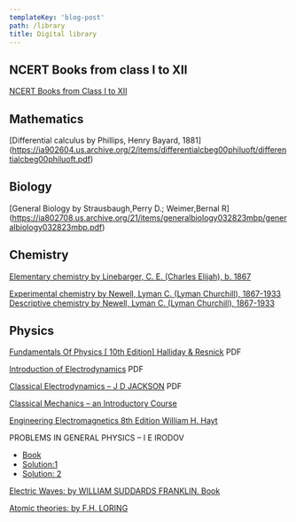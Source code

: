 ```yaml
---
templateKey: 'blog-post'
path: /library
title: Digital library
---
```

## NCERT Books from class I to XII

[NCERT Books from Class I to XII](http://ncert.nic.in/ebooks.html)

## Mathematics 
[Differential calculus by Phillips, Henry Bayard, 1881]
(https://ia902604.us.archive.org/2/items/differentialcbeg00philuoft/differentialcbeg00philuoft.pdf) 

## Biology 
[General Biology by Strausbaugh,Perry D.; Weimer,Bernal R]
(https://ia802708.us.archive.org/21/items/generalbiology032823mbp/generalbiology032823mbp.pdf)
## Chemistry

[Elementary chemistry by Linebarger, C. E. (Charles Elijah), b. 1867](https://ia800207.us.archive.org/7/items/elemchemistrylin00linerich/elemchemistrylin00linerich.pdf) 

[Experimental chemistry by Newell, Lyman C. (Lyman Churchill), 1867-1933](https://ia802707.us.archive.org/33/items/experimentalche00newegoog/experimentalche00newegoog.pdf) 
                                                                                                 [Descriptive chemistry by Newell, Lyman C. (Lyman Churchill), 1867-1933](https://ia802607.us.archive.org/18/items/descriptivechem07newegoog/descriptivechem07newegoog.pdf)

## Physics 

[Fundamentals Of Physics [ 10th Edition] Halliday & Resnick](https://lifecellscience.wordpress.com/digital-library/) PDF

[Introduction of Electrodynamics​](http://kestrel.nmt.edu/~mce/griffiths_4.pdf) PDF

[Classical Electrodynamics  – J D JACKSON](https://archive.org/stream/ClassicalElectrodynamics1962/Classical%20Electrodynamics%20%281962%29#page/n21/mode/2up) PDF 

[Classical Mechanics – an Introductory Course](https://ia800304.us.archive.org/33/items/flooved2725/flooved2725.pdf)

[Engineering Electromagnetics 8th Edition William H. Hayt](http://ebooks.bharathuniv.ac.in/gdlc1/gdlc1/Engineering%20Library/William%20%20Hayt/Engineering%20Electromagnetics%20(432)/Engineering%20Electromagnetics%20-%20William%20%20Hayt.pdf)

PROBLEMS IN GENERAL PHYSICS – I E IRODOV
- [Book](https://docs.wixstatic.com/ugd/df94a8_c9926301326a407d998ea34f1e1a58cf.pdf)  
- [Solution:1](https://docs.wixstatic.com/ugd/df94a8_86109c69d1484965bb9d5ce0d7335eef.pdf) 
- [Solution: 2](https://docs.wixstatic.com/ugd/df94a8_61c29341576843648e2127bbf4ad618c.pdf)

[Electric Waves:  by WILLIAM SUDDARDS FRANKLIN. Book](https://docs.wixstatic.com/ugd/df94a8_bea50660ea59447bb6244c1ca976b4ad.pdf) 

[Atomic theories: by F.H. LORING](https://docs.wixstatic.com/ugd/df94a8_ace140aeb3434df0a215155280a631df.pdf)
